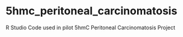 # 5hmc_peritoneal_carcinomatosis
R Studio Code used in pilot 5hmC Peritoneal Carcinomatosis Project
